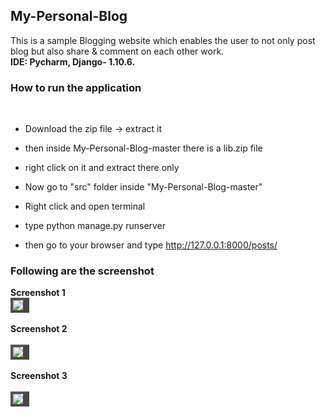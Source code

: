 ## My-Personal-Blog

This is a sample Blogging website which enables the user to not only post blog
but also share & comment on each other work. <br><strong>IDE: Pycharm, Django- 1.10.6. </strong>

<h3>How to run the application</h3><br>

*  Download the zip file -> extract it

*  then inside My-Personal-Blog-master there is a lib.zip file 

*  right click on it and extract there only

*  Now go to "src" folder inside "My-Personal-Blog-master"

*  Right click and open terminal

*  type python manage.py runserver

*  then go to your browser and type http://127.0.0.1:8000/posts/

<h3>Following are the screenshot</h3>

**Screenshot 1**
<br><img src ="https://github.com/yadav-ankit/Projects/blob/master/Projects_Screenshots/Django-Blog/Selection_001.png" style=" border-right: #999999 10px outset; border-bottom: #999999 4px outset; border-left: #000000 4px outset; border-top: #000000 4px outset;"><br><br>
**Screenshot 2**<br>
<br><img src ="https://github.com/yadav-ankit/Projects/blob/master/Projects_Screenshots/Django-Blog/Selection_002.png" style=" border-right: #999999 10px outset; border-bottom: #999999 4px outset; border-left: #000000 4px outset; border-top: #000000 4px outset;"><br><br>
**Screenshot 3**<br>
<br><img src ="https://github.com/yadav-ankit/Projects/blob/master/Projects_Screenshots/Django-Blog/Selection_003.png" style=" border-right: #999999 10px outset; border-bottom: #999999 4px outset; border-left: #000000 4px outset; border-top: #000000 4px outset;"><br>
